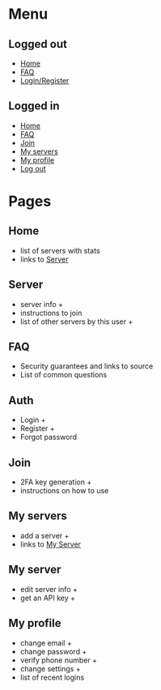 # Menu

## Logged out
* [Home](#Home)
* [FAQ](#FAQ)
* [Login/Register](#Auth)

## Logged in
* [Home](#Home)
* [FAQ](#FAQ)
* [Join](#Join)
* [My servers](#My-servers)
* [My profile](#My-profile)
* [Log out](#Logout)

# Pages

## Home

* list of servers with stats
* links to [Server](#Server)

## Server

* server info +
* instructions to join
* list of other servers by this user +

## FAQ

* Security guarantees and links to source
* List of common questions

## Auth

* Login +
* Register +
* Forgot password

## Join

* 2FA key generation +
* instructions on how to use

## My servers

* add a server +
* links to [My Server](#My-server)

## My server

* edit server info +
* get an API key +

## My profile

* change email +
* change password +
* verify phone number +
* change settings +
* list of recent logins